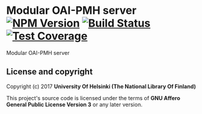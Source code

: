# Modular OAI-PMH server [![NPM Version](https://img.shields.io/npm/v/@natlibfi/oai-pmh-server.svg)](https://npmjs.org/package/@natlibfi/oai-pmh-server) [![Build Status](https://travis-ci.org/NatLibFi/oai-pmh-server.svg)](https://travis-ci.org/NatLibFi/oai-pmh-server) [![Test Coverage](https://codeclimate.com/github/NatLibFi/oai-pmh-server/badges/coverage.svg)](https://codeclimate.com/github/NatLibFi/oai-pmh-server/coverage)

Modular OAI-PMH server

## License and copyright

Copyright (c) 2017 **University Of Helsinki (The National Library Of Finland)**

This project's source code is licensed under the terms of **GNU Affero General Public License Version 3** or any later version.
